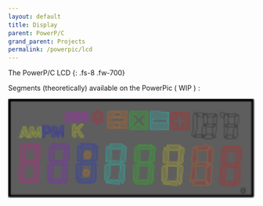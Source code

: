 ```yaml
---
layout: default
title: Display
parent: PowerP/C
grand_parent: Projects
permalink: /powerpic/lcd
---
```


The PowerP/C LCD
{: .fs-8 .fw-700}


Segments (theoretically) available on the PowerPic ( WIP ) :

<img src="/rexploits/powerpic/docs/lcd.svg" width=700em>